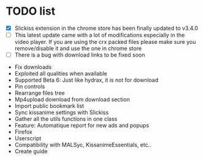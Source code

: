 # TODO list
 - [x] Slickiss extension in the chrome store has been finally updated to v3.4.0
 - [ ] This latest update came with a lot of modifications especially in the video player. If you are using the crx packed files please make sure you remove/disable it and use the one in chrome store
 - [ ] There is a bug with download links to be fixed soon
 - Fix downloads
 - Exploited all qualities when available
 - Supported Beta 6: Just like hydrax, it is not for download
 - Pin controls
 - Rearrange files tree
 - Mp4upload download from download section
 - Import public bookmark list
 - Sync kissanime settings with Slickiss
 - Gather all the utils functions in one class
 - Feature: Automatique report for new ads and popups
 - Firefox
 - Userscript
 - Compatibility with MALSyc, KissanimeEssentials, etc..
 - Create guide